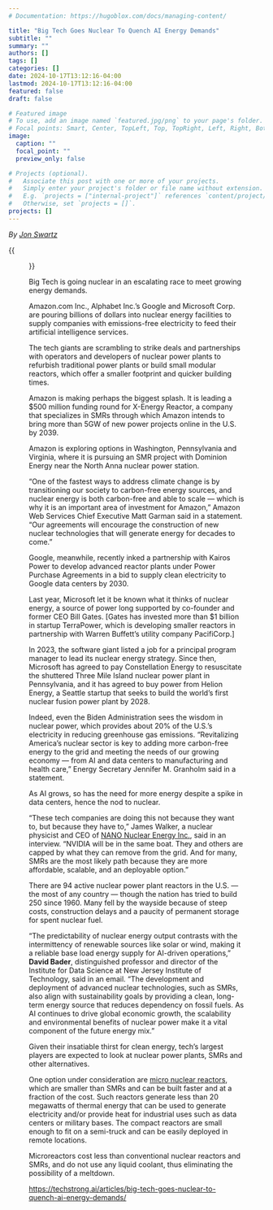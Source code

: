 ```yaml
---
# Documentation: https://hugoblox.com/docs/managing-content/

title: "Big Tech Goes Nuclear To Quench AI Energy Demands"
subtitle: ""
summary: ""
authors: []
tags: []
categories: []
date: 2024-10-17T13:12:16-04:00
lastmod: 2024-10-17T13:12:16-04:00
featured: false
draft: false

# Featured image
# To use, add an image named `featured.jpg/png` to your page's folder.
# Focal points: Smart, Center, TopLeft, Top, TopRight, Left, Right, BottomLeft, Bottom, BottomRight.
image:
  caption: ""
  focal_point: ""
  preview_only: false

# Projects (optional).
#   Associate this post with one or more of your projects.
#   Simply enter your project's folder or file name without extension.
#   E.g. `projects = ["internal-project"]` references `content/project/deep-learning/index.md`.
#   Otherwise, set `projects = []`.
projects: []
---
```



*By [Jon Swartz](https://techstrong.ai/author/jon-swartz/)*

{{<figure src="Nuke-scaled-e1729204393334-1200x516.jpeg">}}

Big Tech is going nuclear in an escalating race to meet growing energy demands.

Amazon.com Inc., Alphabet Inc.’s Google and Microsoft Corp. are pouring billions of dollars into nuclear energy facilities to supply companies with emissions-free electricity to feed their artificial intelligence services.

The tech giants are scrambling to strike deals and partnerships with operators and developers of nuclear power plants to refurbish traditional power plants or build small modular reactors, which offer a smaller footprint and quicker building times.

Amazon is making perhaps the biggest splash. It is leading a $500 million funding round for X-Energy Reactor, a company that specializes in SMRs through which Amazon intends to bring more than 5GW of new power projects online in the U.S. by 2039.

Amazon is exploring options in Washington, Pennsylvania and Virginia, where it is pursuing an SMR project with Dominion Energy near the North Anna nuclear power station.

“One of the fastest ways to address climate change is by transitioning our society to carbon-free energy sources, and nuclear energy is both carbon-free and able to scale — which is why it is an important area of investment for Amazon,” Amazon Web Services Chief Executive Matt Garman said in a statement. “Our agreements will encourage the construction of new nuclear technologies that will generate energy for decades to come.”

Google, meanwhile, recently inked a partnership with Kairos Power to develop advanced reactor plants under Power Purchase Agreements in a bid to supply clean electricity to Google data centers by 2030.

Last year, Microsoft let it be known what it thinks of nuclear energy, a source of power long supported by co-founder and former CEO Bill Gates. [Gates has invested more than $1 billion in startup TerraPower, which is developing smaller reactors in partnership with Warren Buffett’s utility company PacifiCorp.]

In 2023, the software giant listed a job for a principal program manager to lead its nuclear energy strategy. Since then, Microsoft has agreed to pay Constellation Energy to resuscitate the shuttered Three Mile Island nuclear power plant in Pennsylvania, and it has agreed to buy power from Helion Energy, a Seattle startup that seeks to build the world’s first nuclear fusion power plant by 2028.

Indeed, even the Biden Administration sees the wisdom in nuclear power, which provides about 20% of the U.S.’s electricity in reducing greenhouse gas emissions. “Revitalizing America’s nuclear sector is key to adding more carbon-free energy to the grid and meeting the needs of our growing economy — from AI and data centers to manufacturing and health care,” Energy Secretary Jennifer M. Granholm said in a statement.

As AI grows, so has the need for more energy despite a spike in data centers, hence the nod to nuclear.

“These tech companies are doing this not because they want to, but because they have to,” James Walker, a nuclear physicist and CEO of [NANO Nuclear Energy Inc.](https://nanonuclearenergy.com/?v=0b3b97fa6688), said in an interview. “NVIDIA will be in the same boat. They and others are capped by what they can remove from the grid. And for many, SMRs are the most likely path because they are more affordable, scalable, and an deployable option.”

There are 94 active nuclear power plant reactors in the U.S. — the most of any country — though the nation has tried to build 250 since 1960. Many fell by the wayside because of steep costs, construction delays and a paucity of permanent storage for spent nuclear fuel.

“The predictability of nuclear energy output contrasts with the intermittency of renewable sources like solar or wind, making it a reliable base load energy supply for AI-driven operations,” **David Bader**, distinguished professor and director of the Institute for Data Science at New Jersey Institute of Technology, said in an email. “The development and deployment of advanced nuclear technologies, such as SMRs, also align with sustainability goals by providing a clean, long-term energy source that reduces dependency on fossil fuels. As AI continues to drive global economic growth, the scalability and environmental benefits of nuclear power make it a vital component of the future energy mix.”

Given their insatiable thirst for clean energy, tech’s largest players are expected to look at nuclear power plants, SMRs and other alternatives.

One option under consideration are [micro nuclear reactors](https://nanonuclearenergy.com/microreactors/?v=0b3b97fa6688), which are smaller than SMRs and can be built faster and at a fraction of the cost. Such reactors generate less than 20 megawatts of thermal energy that can be used to generate electricity and/or provide heat for industrial uses such as data centers or military bases. The compact reactors are small enough to fit on a semi-truck and can be easily deployed in remote locations.

Microreactors cost less than conventional nuclear reactors and SMRs, and do not use any liquid coolant, thus eliminating the possibility of a meltdown.


https://techstrong.ai/articles/big-tech-goes-nuclear-to-quench-ai-energy-demands/

